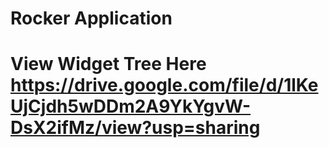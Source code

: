 # Rocker Application


# View Widget Tree Here https://drive.google.com/file/d/1lKeUjCjdh5wDDm2A9YkYgvW-DsX2ifMz/view?usp=sharing
